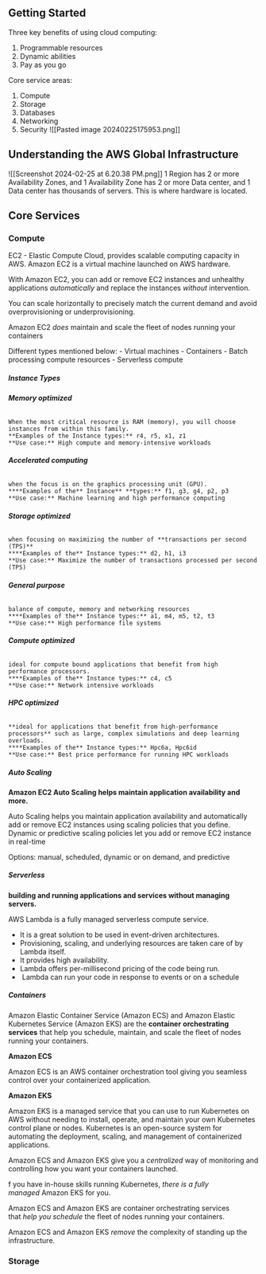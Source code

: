 
## Getting Started
Three key benefits of using cloud computing:
1. Programmable resources
2. Dynamic abilities
3. Pay as you go

Core service areas:
1. Compute
2. Storage
3. Databases
4. Networking
5. Security
![[Pasted image 20240225175953.png]]
## Understanding the AWS Global Infrastructure

![[Screenshot 2024-02-25 at 6.20.38 PM.png]]
1 Region has 2 or more Availability Zones, and 1 Availability Zone has 2 or more Data center, and 1 Data center has thousands of servers. This is where hardware is located.

## Core Services
### Compute
 EC2 -  Elastic Compute Cloud, provides scalable computing capacity in AWS. Amazon EC2 is a virtual machine launched on AWS hardware. 
 
 With Amazon EC2, you can add or remove EC2 instances and unhealthy applications _automatically_ and replace the instances _without_ intervention.

You can scale horizontally to precisely match the current demand and avoid overprovisioning or underprovisioning.

Amazon EC2 _does_ maintain and scale the fleet of nodes running your containers

 Different types mentioned below:
	- Virtual machines
	- Containers
	- Batch processing compute resources
	- Serverless compute
##### Instance Types
###### **Memory optimized**  
	When the most critical resource is RAM (memory), you will choose instances from within this family.
	**Examples of the Instance types:** r4, r5, x1, z1
	**Use case:** High compute and memory-intensive workloads

###### **Accelerated computing**
	when the focus is on the graphics processing unit (GPU).
	****Examples of the** Instance** **types:** f1, g3, g4, p2, p3
	**Use case:** Machine learning and high performance computing

###### **Storage optimized**
	when focusing on maximizing the number of **transactions per second (TPS)**
	****Examples of the** Instance types:** d2, h1, i3
	**Use case:** Maximize the number of transactions processed per second (TPS)

###### **General purpose**
	balance of compute, memory and networking resources
	****Examples of the** Instance types:** a1, m4, m5, t2, t3
	**Use case:** High performance file systems

######  **Compute optimized**
	ideal for compute bound applications that benefit from high performance processors.
	****Examples of the** Instance types:** c4, c5
	**Use case:** Network intensive workloads

###### **HPC optimized**
	**ideal for applications that benefit from high-performance processors** such as large, complex simulations and deep learning overloads.
	****Examples of the** Instance types:** Hpc6a, Hpc6id
	**Use case:** Best price performance for running HPC workloads
#####  Auto Scaling

**Amazon EC2 Auto Scaling helps maintain application availability and more.**

Auto Scaling helps you maintain application availability and automatically add or remove EC2 instances using scaling policies that you define.
Dynamic or predictive scaling policies let you add or remove EC2 instance in real-time 

Options:  manual, scheduled, dynamic or on demand, and predictive

##### Serverless

**building and running applications and services without managing servers.**

AWS Lambda is a fully managed serverless compute service.

- It is a great solution to be used in event-driven architectures.
- Provisioning, scaling, and underlying resources are taken care of by Lambda itself. 
- It provides high availability.
- Lambda offers per-millisecond pricing of the code being run.
-  Lambda can run your code in response to events or on a schedule 

##### Containers
Amazon Elastic Container Service (Amazon ECS) and Amazon Elastic Kubernetes Service (Amazon EKS) are the **container** **orchestrating services** that help you schedule, maintain, and scale the fleet of nodes running your containers.

**Amazon ECS**

Amazon ECS is an AWS container orchestration tool giving you seamless control over your containerized application.

**Amazon EKS**

Amazon EKS is a managed service that you can use to run Kubernetes on AWS without needing to install, operate, and maintain your own Kubernetes control plane or nodes. Kubernetes is an open-source system for automating the deployment, scaling, and management of containerized applications.

Amazon ECS and Amazon EKS give you a _centralized_ way of monitoring and controlling how you want your containers launched.

f you have in-house skills running Kubernetes, _there is a fully managed_ Amazon EKS for you.

Amazon ECS and Amazon EKS are container orchestrating services that _help you schedule_ the fleet of nodes running your containers.

Amazon ECS and Amazon EKS _remove_ the complexity of standing up the infrastructure.

### Storage
